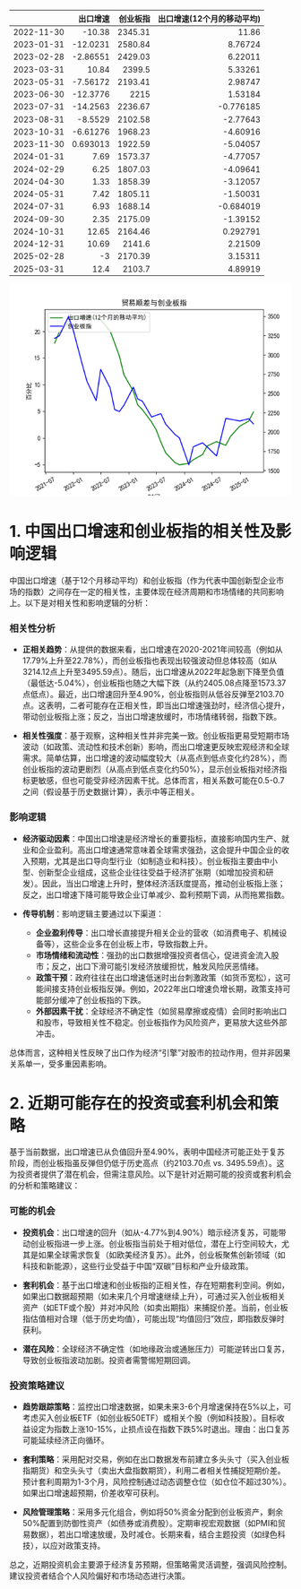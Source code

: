 |            |   出口增速 |   创业板指 |   出口增速(12个月的移动平均) |
|:-----------|-----------:|-----------:|-----------------------------:|
| 2022-11-30 | -10.38     |    2345.31 |                    11.86     |
| 2023-01-31 | -12.0231   |    2580.84 |                     8.76724  |
| 2023-02-28 |  -2.86551  |    2429.03 |                     6.22011  |
| 2023-03-31 |  10.84     |    2399.5  |                     5.33261  |
| 2023-05-31 |  -7.56172  |    2193.41 |                     2.98747  |
| 2023-06-30 | -12.3776   |    2215    |                     1.53184  |
| 2023-07-31 | -14.2563   |    2236.67 |                    -0.776185 |
| 2023-08-31 |  -8.5529   |    2102.58 |                    -2.77643  |
| 2023-10-31 |  -6.61276  |    1968.23 |                    -4.60916  |
| 2023-11-30 |   0.693013 |    1922.59 |                    -5.04057  |
| 2024-01-31 |   7.69     |    1573.37 |                    -4.77057  |
| 2024-02-29 |   6.25     |    1807.03 |                    -4.09641  |
| 2024-04-30 |   1.33     |    1858.39 |                    -3.12057  |
| 2024-05-31 |   7.42     |    1805.11 |                    -1.50031  |
| 2024-07-31 |   6.93     |    1688.14 |                    -0.684019 |
| 2024-09-30 |   2.35     |    2175.09 |                    -1.39152  |
| 2024-10-31 |  12.65     |    2164.46 |                     0.292791 |
| 2024-12-31 |  10.69     |    2141.6  |                     2.21509  |
| 2025-02-28 |  -3        |    2170.39 |                     3.15311  |
| 2025-03-31 |  12.4      |    2103.7  |                     4.89919  |

![图](output_cybz.png)

# 1. 中国出口增速和创业板指的相关性及影响逻辑

中国出口增速（基于12个月移动平均）和创业板指（作为代表中国创新型企业市场的指数）之间存在一定的相关性，主要体现在经济周期和市场情绪的共同影响上。以下是对相关性和影响逻辑的分析：

### 相关性分析
- **正相关趋势**：从提供的数据来看，出口增速在2020-2021年间较高（例如从17.79%上升至22.78%），而创业板指也表现出较强波动但总体较高（如从3214.12点上升至3495.59点）。随后，出口增速从2022年起急剧下降至负值（最低达-5.04%），创业板指也随之大幅下跌（从约2405.08点降至1573.37点低点）。最近，出口增速回升至4.90%，创业板指则从低谷反弹至2103.70点。这表明，二者可能存在正相关性，即当出口增速强劲时，经济信心提升，带动创业板指上涨；反之，当出口增速放缓时，市场情绪转弱，指数下跌。
  
- **相关性强度**：基于观察，这种相关性并非完美一致。创业板指更易受短期市场波动（如政策、流动性和技术创新）影响，而出口增速更反映宏观经济和全球需求。简单估算，出口增速的波动幅度较大（从高点到低点变化约28%），而创业板指的波动更剧烈（从高点到低点变化约50%），显示创业板指对经济指标更敏感，但也可能受非经济因素干扰。总体而言，相关系数可能在0.5-0.7之间（假设基于历史数据计算），表示中等正相关。

### 影响逻辑
- **经济驱动因素**：中国出口增速是经济增长的重要指标，直接影响国内生产、就业和企业盈利。高出口增速通常意味着全球需求强劲，这会提升中国企业的收入预期，尤其是出口导向型行业（如制造业和科技）。创业板指主要由中小型、创新型企业组成，这些企业往往受益于经济扩张期（如增加投资和研发）。因此，当出口增速上升时，整体经济活跃度提高，推动创业板指上涨；反之，出口增速下降可能导致企业订单减少、盈利预期下调，从而拖累指数。

- **传导机制**：影响逻辑主要通过以下渠道：
  - **企业盈利传导**：出口增长直接提升相关企业的营收（如消费电子、机械设备等），这些企业多在创业板上市，导致指数上升。
  - **市场情绪和流动性**：强劲的出口数据增强投资者信心，促进资金流入股市；反之，出口下滑可能引发经济放缓担忧，触发风险厌恶情绪。
  - **政策干预**：政府往往在出口增速低迷时出台刺激政策（如货币宽松），这可能间接支持创业板指反弹。例如，2022年出口增速负增长期，政策支持可能部分缓冲了创业板指的下跌。
  - **外部因素干扰**：全球经济不确定性（如贸易摩擦或疫情）会同时影响出口和股市，导致相关性不稳定。创业板指作为风险资产，更易放大这些外部冲击。

总体而言，这种相关性反映了出口作为经济“引擎”对股市的拉动作用，但并非因果关系单一，受多重因素影响。

# 2. 近期可能存在的投资或套利机会和策略

基于当前数据，出口增速已从负值回升至4.90%，表明中国经济可能正处于复苏阶段，而创业板指虽反弹但仍低于历史高点（约2103.70点 vs. 3495.59点）。这为投资者提供了潜在机会，但需注意风险。以下是针对近期可能的投资或套利机会的分析和策略建议：

### 可能的机会
- **投资机会**：出口增速的回升（如从-4.77%到4.90%）暗示经济复苏，可能带动创业板指进一步上涨。创业板指当前处于相对低位，潜在上行空间较大，尤其是如果全球需求恢复（如欧美经济复苏）。此外，创业板聚焦创新领域（如科技和新能源），这些行业受益于中国“双碳”目标和产业升级政策。
  
- **套利机会**：基于出口增速和创业板指的正相关性，存在短期套利空间。例如，如果出口数据超预期（如未来几个月增速继续上升），可通过买入创业板相关资产（如ETF或个股）并对冲风险（如卖出期指）来捕捉价差。当前，创业板指估值相对合理（低于历史均值），可能出现“均值回归”效应，即指数反弹时获利。

- **潜在风险**：全球经济不确定性（如地缘政治或通胀压力）可能逆转出口复苏，导致创业板指波动加剧。投资者需警惕短期回调。

### 投资策略建议
- **趋势跟踪策略**：监控出口增速数据，如果未来3-6个月增速保持在5%以上，可考虑买入创业板ETF（如创业板50ETF）或相关个股（例如科技股）。目标收益设定为指数上涨10-15%，止损点设在指数下跌5%时退出。理由：出口复苏可能延续经济正向循环。
  
- **套利策略**：采用配对交易，例如在出口数据发布前建立多头头寸（买入创业板指期货）和空头头寸（卖出大盘指数期货），利用二者相关性捕捉短期价差。预计套利周期为1-3个月，风险控制通过动态调整仓位（如仓位不超过30%）。如果出口增速超预期，价差收窄可获利。
  
- **风险管理策略**：采用多元化组合，例如将50%资金分配到创业板资产，剩余50%配置到防御性资产（如债券或消费股）。定期审视宏观数据（如PMI和贸易数据），若出口增速放缓，及时减仓。长期来看，结合主题投资（如绿色科技），以应对政策支持。

总之，近期投资机会主要源于经济复苏预期，但策略需灵活调整，强调风险控制。建议投资者结合个人风险偏好和市场动态进行决策。